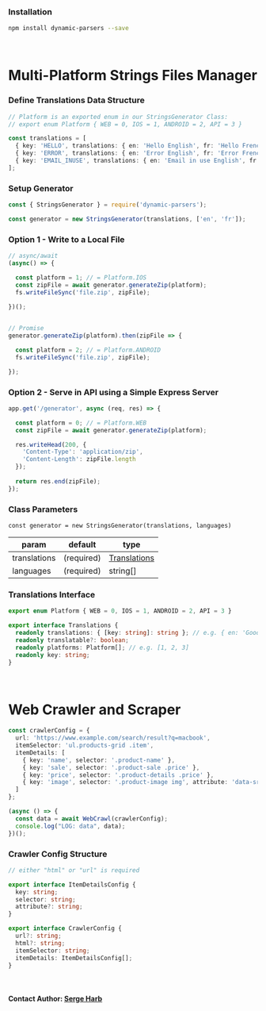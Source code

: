 ### Installation

```bash
npm install dynamic-parsers --save
```

<br>


# Multi-Platform Strings Files Manager

### Define Translations Data Structure
```ts
// Platform is an exported enum in our StringsGenerator Class:
// export enum Platform { WEB = 0, IOS = 1, ANDROID = 2, API = 3 }

const translations = [
  { key: 'HELLO', translations: { en: 'Hello English', fr: 'Hello French' }, platforms: [0, 1, 2] },
  { key: 'ERROR', translations: { en: 'Error English', fr: 'Error French' }, platforms: [0, 1, 2] },
  { key: 'EMAIL_INUSE', translations: { en: 'Email in use English', fr: 'Email in use French' }, platforms: [1, 2] },
];
```

### Setup Generator
```ts
const { StringsGenerator } = require('dynamic-parsers');

const generator = new StringsGenerator(translations, ['en', 'fr']);
```

### Option 1 - Write to a Local File
```ts
// async/await
(async() => {

  const platform = 1; // = Platform.IOS
  const zipFile = await generator.generateZip(platform);
  fs.writeFileSync('file.zip', zipFile);
  
})();


// Promise
generator.generateZip(platform).then(zipFile => {

  const platform = 2; // = Platform.ANDROID
  fs.writeFileSync('file.zip', zipFile);

});
```

### Option 2 - Serve in API using a Simple Express Server
```ts
app.get('/generator', async (req, res) => {

  const platform = 0; // = Platform.WEB
  const zipFile = await generator.generateZip(platform);

  res.writeHead(200, {
    'Content-Type': 'application/zip',
    'Content-Length': zipFile.length
  });
  
  return res.end(zipFile);
});
```

### Class Parameters

``const generator = new StringsGenerator(translations, languages)``

|param|default|type
|---|---|---|
|translations|(required)|[Translations](#translations-interface)|
|languages|(required)|string[]|

### Translations Interface

```ts
export enum Platform { WEB = 0, IOS = 1, ANDROID = 2, API = 3 }

export interface Translations {
  readonly translations: { [key: string]: string }; // e.g. { en: 'Good Morning', fr: 'Bonjour' }
  readonly translatable?: boolean;
  readonly platforms: Platform[]; // e.g. [1, 2, 3]
  readonly key: string;
}
```

<br>

# Web Crawler and Scraper

```ts
const crawlerConfig = {
  url: 'https://www.example.com/search/result?q=macbook',
  itemSelector: 'ul.products-grid .item',
  itemDetails: [
    { key: 'name', selector: '.product-name' },
    { key: 'sale', selector: '.product-sale .price' },
    { key: 'price', selector: '.product-details .price' },
    { key: 'image', selector: '.product-image img', attribute: 'data-src' },
  ]
};

(async () => {
  const data = await WebCrawl(crawlerConfig);
  console.log("LOG: data", data);
})();
```

### Crawler Config Structure

```ts
// either "html" or "url" is required

export interface ItemDetailsConfig {
  key: string;
  selector: string;
  attribute?: string;
}

export interface CrawlerConfig {
  url?: string;
  html?: string;
  itemSelector: string;
  itemDetails: ItemDetailsConfig[];
}
```

<br>

#### Contact Author: [Serge Harb](mailto:me@sergeharb.com)